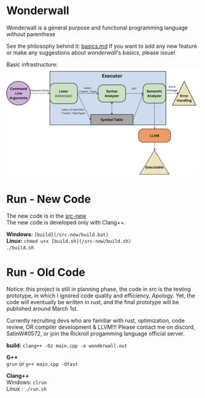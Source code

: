 # Wonderwall
Wonderwall is a general purpose and functional programming language without parenthese

See the philosophy behind it: [basics.md](basics.md)
If you want to add any new feature or make any suggestions about *wonderwall*'s basics, please issue!

Basic infrastructure:
![](https://github.com/SatinWuker/wonderwall-prototype/blob/main/images/Compiler%20Infrastructure.png)

# Run - New Code
The new code is in the [src-new](/src-new)
<br>
The new code is developed only with Clang++.

**Windows:** `[build](/src-new/build.bat)`
<br>
**Linux:** `chmod u+x [build.sh](/src-new/build.sh)`
<br>
`./build.sh`

# Run - Old Code
Notice: this project is still in planning phase, the code in src is the testing prototype, in which I ignored code quality and efficiency. Apology. Yet, the code will eventually be written in rust, and the final prototype will be published around March 1st.

Currently recruiting devs who are familiar with rust, optimization, code review, OR compiler development & LLVM!!! Please contact me on discord, SatinW#0572, or join the Rickroll progamming language official server.

**build:** `clang++ -Oz main.cpp -o wonderwall.out`

**G++**
<br>
`grun` or `g++ main.cpp -Ofast`

**Clang++**
<br>
Windows: `clrun`
<br>
Linux : `./run.sh`
<br>

